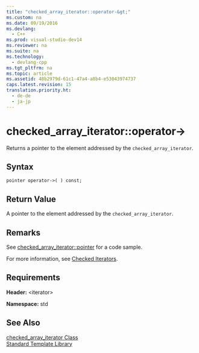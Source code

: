 ```yaml
---
title: "checked_array_iterator::operator-&gt;"
ms.custom: na
ms.date: 09/19/2016
ms.devlang: 
  - C++
ms.prod: visual-studio-dev14
ms.reviewer: na
ms.suite: na
ms.technology: 
  - devlang-cpp
ms.tgt_pltfrm: na
ms.topic: article
ms.assetid: 48b2979d-61c1-47a4-a8b4-e53043974737
caps.latest.revision: 15
translation.priority.ht: 
  - de-de
  - ja-jp
---
```

# checked_array_iterator::operator-&gt;
Returns a pointer to the element addressed by the `checked_array_iterator`.  
  
## Syntax  
  
```  
pointer operator->( ) const;  
```  
  
## Return Value  
 A pointer to the element addressed by the `checked_array_iterator`.  
  
## Remarks  
 See [checked_array_iterator::pointer](../vs140/checked_array_iterator--pointer.md) for a code sample.  
  
 For more information, see [Checked Iterators](../vs140/Checked-Iterators.md).  
  
## Requirements  
 **Header:** <iterator\>  
  
 **Namespace:** std  
  
## See Also  
 [checked_array_iterator Class](../vs140/checked_array_iterator-Class.md)   
 [Standard Template Library](../vs140/Standard-Template-Library.md)